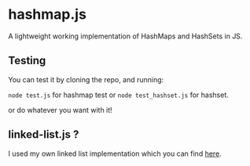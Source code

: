 # hashmap.js

A lightweight working implementation of HashMaps and HashSets in JS.

## Testing

You can test it by cloning the repo, and running:

`node test.js` for hashmap test
or `node test_hashset.js` for hashset.

or do whatever you want with it!

## linked-list.js ?

I used my own linked list implementation which you can find [here](https://github.com/nerddude24/linked-list.js).

